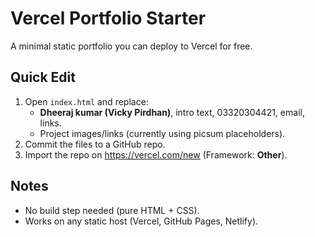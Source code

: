 # Vercel Portfolio Starter

A minimal static portfolio you can deploy to Vercel for free.

## Quick Edit
1. Open `index.html` and replace:
   - **Dheeraj kumar (Vicky Pirdhan)**, intro text, 03320304421, email, links.
   - Project images/links (currently using picsum placeholders).
2. Commit the files to a GitHub repo.
3. Import the repo on https://vercel.com/new (Framework: **Other**).

## Notes
- No build step needed (pure HTML + CSS).
- Works on any static host (Vercel, GitHub Pages, Netlify).

